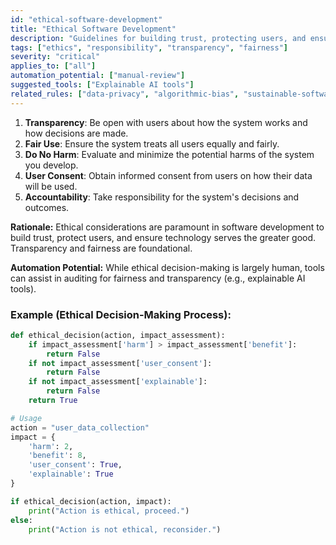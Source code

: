 ```yaml
---
id: "ethical-software-development"
title: "Ethical Software Development"
description: "Guidelines for building trust, protecting users, and ensuring technology serves the greater good through transparency, fairness, and accountability."
tags: ["ethics", "responsibility", "transparency", "fairness"]
severity: "critical"
applies_to: ["all"]
automation_potential: ["manual-review"]
suggested_tools: ["Explainable AI tools"]
related_rules: ["data-privacy", "algorithmic-bias", "sustainable-software-development"]
---
```


1.  **Transparency**: Be open with users about how the system works and how decisions are made.
2.  **Fair Use**: Ensure the system treats all users equally and fairly.
3.  **Do No Harm**: Evaluate and minimize the potential harms of the system you develop.
4.  **User Consent**: Obtain informed consent from users on how their data will be used.
5.  **Accountability**: Take responsibility for the system's decisions and outcomes.

**Rationale:** Ethical considerations are paramount in software development to build trust, protect users, and ensure technology serves the greater good. Transparency and fairness are foundational.

**Automation Potential:** While ethical decision-making is largely human, tools can assist in auditing for fairness and transparency (e.g., explainable AI tools).

### Example (Ethical Decision-Making Process):
```python
def ethical_decision(action, impact_assessment):
    if impact_assessment['harm'] > impact_assessment['benefit']:
        return False
    if not impact_assessment['user_consent']:
        return False
    if not impact_assessment['explainable']:
        return False
    return True

# Usage
action = "user_data_collection"
impact = {
    'harm': 2,
    'benefit': 8,
    'user_consent': True,
    'explainable': True
}

if ethical_decision(action, impact):
    print("Action is ethical, proceed.")
else:
    print("Action is not ethical, reconsider.")
```
